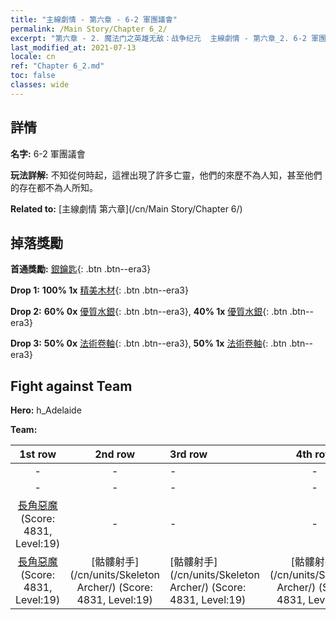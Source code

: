 ```yaml
---
title: "主線劇情 - 第六章 - 6-2 軍團議會"
permalink: /Main Story/Chapter 6_2/
excerpt: "第六章 - 2. 魔法门之英雄无敌：战争纪元  主線劇情 - 第六章_2. 6-2 軍團議會"
last_modified_at: 2021-07-13
locale: cn
ref: "Chapter 6_2.md"
toc: false
classes: wide
---
```


## 詳情

 **名字:** 6-2 軍團議會

 **玩法詳解:** 不知從何時起，這裡出現了許多亡靈，他們的來歷不為人知，甚至他們的存在都不為人所知。

 **Related to:** [主線劇情 第六章](/cn/Main Story/Chapter 6/)

## 掉落獎勵

 **首通獎勵:** [銀鑰匙](/cn/Items/con_693/){: .btn .btn--era3}

 **Drop 1:** **100% 1x** [精美木材](/cn/Items/mat_20/){: .btn .btn--era3}

 **Drop 2:** **60% 0x** [優質水銀](/cn/Items/mat_14/){: .btn .btn--era3}, **40% 1x** [優質水銀](/cn/Items/mat_14/){: .btn .btn--era3}

 **Drop 3:** **50% 0x** [法術卷軸](/cn/Items/con_694/){: .btn .btn--era3}, **50% 1x** [法術卷軸](/cn/Items/con_694/){: .btn .btn--era3}


## Fight against Team
 **Hero:** h_Adelaide

 **Team:**


  | 1st row | 2nd row | 3rd row | 4th row |
  |:----:|:----:|:----|:----:|
  | - | - | - | - |
  | - | - | - | - |
  | [長角惡魔](/cn/units/Demon/) (Score: 4831, Level:19)  | - | - | - |
  | [長角惡魔](/cn/units/Demon/) (Score: 4831, Level:19)  | [骷髏射手](/cn/units/Skeleton Archer/) (Score: 4831, Level:19)  | [骷髏射手](/cn/units/Skeleton Archer/) (Score: 4831, Level:19)  | [骷髏射手](/cn/units/Skeleton Archer/) (Score: 4831, Level:19)  |


